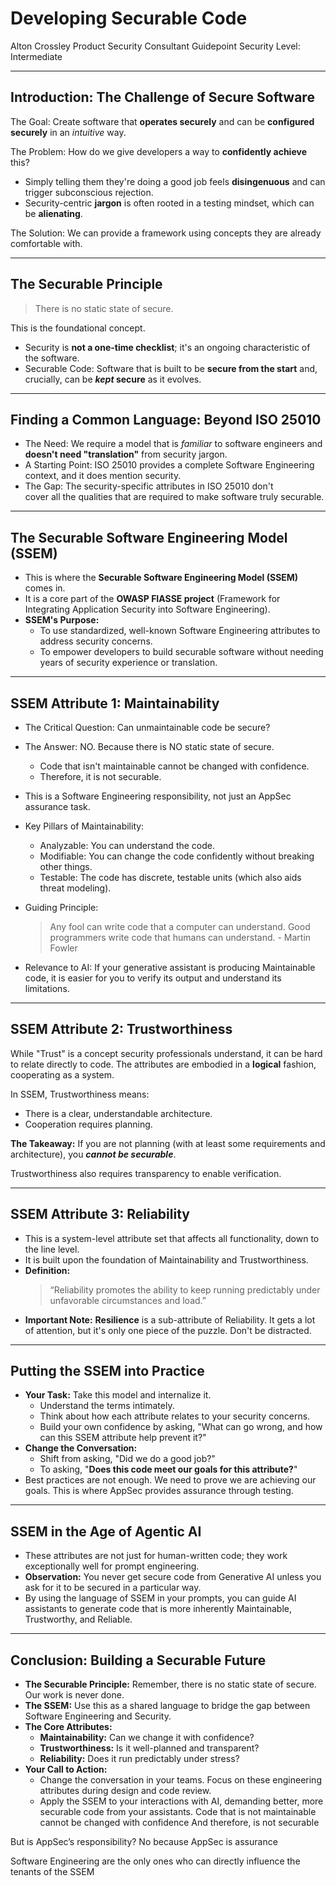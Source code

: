 # Developing Securable Code

Alton Crossley
Product Security Consultant
Guidepoint Security
Level: Intermediate

---

## Introduction: The Challenge of Secure Software

The Goal: Create software that **operates securely** and can be **configured securely** in an *intuitive* way.

The Problem: How do we give developers a way to **confidently achieve** this?

- Simply telling them they're doing a good job feels **disingenuous** and can trigger subconscious rejection.
- Security-centric **jargon** is often rooted in a testing mindset, which can be **alienating**.

The Solution: We can provide a framework using concepts they are already comfortable with.

---

## The Securable Principle

> There is no static state of secure.

This is the foundational concept.

- Security is **not a one-time checklist**; it's an ongoing characteristic of the software.
- Securable Code: Software that is built to be **secure from the start** and, crucially, can be ***kept* secure** as it evolves.

---

## Finding a Common Language: Beyond ISO 25010

- The Need: We require a model that is *familiar* to software engineers and **doesn't need "translation"** from security jargon.
- A Starting Point: ISO 25010 provides a complete Software Engineering context, and it does mention security.
- The Gap: The security-specific attributes in ISO 25010 don't cover all the qualities that are required to make software truly securable.

---

## The Securable Software Engineering Model (SSEM)

- This is where the **Securable Software Engineering Model (SSEM)** comes in.
- It is a core part of the **OWASP FIASSE project** (Framework for Integrating Application Security into Software Engineering).
- **SSEM's Purpose:**
  - To use standardized, well-known Software Engineering attributes to address security concerns.
  - To empower developers to build securable software without needing years of security experience or translation.

---

## SSEM Attribute 1: Maintainability

- The Critical Question: Can unmaintainable code be secure?
- The Answer: NO. Because there is NO static state of secure.
  - Code that isn't maintainable cannot be changed with confidence.
  - Therefore, it is not securable.
- This is a Software Engineering responsibility, not just an AppSec assurance task.
- Key Pillars of Maintainability:
  - Analyzable: You can understand the code.
  - Modifiable: You can change the code confidently without breaking other things.
  - Testable: The code has discrete, testable units (which also aids threat modeling).
- Guiding Principle:
  
    > Any fool can write code that a computer can understand. Good programmers write code that humans can understand. - Martin Fowler
- Relevance to AI: If your generative assistant is producing Maintainable code, it is easier for you to verify its output and understand its limitations.

---

## SSEM Attribute 2: Trustworthiness

While "Trust" is a concept security professionals understand, it can be hard to relate directly to code.
The attributes are embodied in a **logical** fashion, cooperating as a system.

In SSEM, Trustworthiness means:

- There is a clear, understandable architecture.
- Cooperation requires planning.

**The Takeaway:**
If you are not planning (with at least some requirements and architecture), you ***cannot be securable***.

Trustworthiness also requires transparency to enable verification.

---

## SSEM Attribute 3: Reliability

- This is a system-level attribute set that affects all functionality, down to the line level.
- It is built upon the foundation of Maintainability and Trustworthiness.
- **Definition:**
    > “Reliability promotes the ability to keep running predictably under unfavorable circumstances and load.”
- **Important Note:** **Resilience** is a sub-attribute of Reliability. It gets a lot of attention, but it's only one piece of the puzzle. Don't be distracted.

---

## Putting the SSEM into Practice

- **Your Task:** Take this model and internalize it.
  - Understand the terms intimately.
  - Think about how each attribute relates to your security concerns.
  - Build your own confidence by asking, "What can go wrong, and how can this SSEM attribute help prevent it?"
- **Change the Conversation:**
  - Shift from asking, "Did we do a good job?"
  - To asking, "**Does this code meet our goals for this attribute?**"
- Best practices are not enough. We need to prove we are achieving our goals. This is where AppSec provides assurance through testing.

---

## SSEM in the Age of Agentic AI

- These attributes are not just for human-written code; they work exceptionally well for prompt engineering.
- **Observation:** You never get secure code from Generative AI unless you ask for it to be secured in a particular way.
- By using the language of SSEM in your prompts, you can guide AI assistants to generate code that is more inherently Maintainable, Trustworthy, and Reliable.

---

## Conclusion: Building a Securable Future

- **The Securable Principle:** Remember, there is no static state of secure. Our work is never done.
- **The SSEM:** Use this as a shared language to bridge the gap between Software Engineering and Security.
- **The Core Attributes:**
  - **Maintainability:** Can we change it with confidence?
  - **Trustworthiness:** Is it well-planned and transparent?
  - **Reliability:** Does it run predictably under stress?
- **Your Call to Action:**
  - Change the conversation in your teams. Focus on these engineering attributes during design and code review.
  - Apply the SSEM to your interactions with AI, demanding better, more securable code from your assistants.
Code that is not maintainable cannot be changed with confidence
And therefore, is not securable

But is AppSec’s responsibility?
No because AppSec is assurance

Software Engineering are the only ones who can directly influence the tenants of the SSEM
